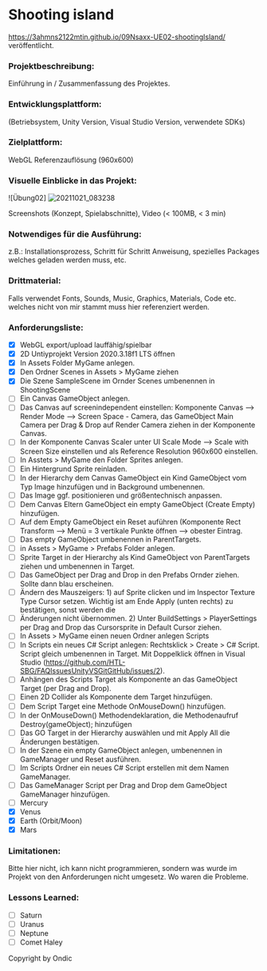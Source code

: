 # Shooting island
 https://3ahmns2122mtin.github.io/09Nsaxx-UE02-shootingIsland/ veröffentlicht.
### Projektbeschreibung: 
Einführung in / Zusammenfassung des Projektes. 

### Entwicklungsplattform: 
(Betriebsystem, Unity Version, Visual Studio Version, verwendete SDKs)

### Zielplattform: 
WebGL Referenzauflösung (960x600) 

### Visuelle Einblicke in das Projekt: 
![Übung02] ![20211021_083238](https://user-images.githubusercontent.com/90834343/138224513-5731c4b6-bd9c-4b5d-9663-61a47db8d0bc.jpg)

Screenshots (Konzept, Spielabschnitte), Video (< 100MB, < 3 min)

### Notwendiges für die Ausführung: 
z.B.: Installationsprozess, Schritt für Schritt Anweisung, spezielles Packages welches geladen werden muss, etc.  

### Drittmaterial: 
Falls verwendet Fonts, Sounds, Music, Graphics, Materials, Code etc. welches nicht von mir stammt muss hier referenziert werden. 

### Anforderungsliste:  
- [x] WebGL export/upload lauffähig/spielbar
 - [x] 2D Untiyprojekt Version 2020.3.18f1 LTS öffnen
 - [x] In Assets Folder MyGame anlegen.
 - [x] Den Ordner Scenes in Assets > MyGame ziehen
 - [x] Die Szene SampleScene im Ornder Scenes umbenennen in ShootingScene
 - [ ] Ein Canvas GameObject anlegen.
 - [ ] Das Canvas auf screenindependent einstellen: Komponente Canvas --> Render Mode --> Screen Space - Camera, das GameObject Main Camera per Drag & Drop auf Render Camera ziehen in der Komponente Canvas.
 - [ ] In der Komponente Canvas Scaler unter UI Scale Mode --> Scale with Screen Size einstellen und als Reference Resolution 960x600 einstellen.
 - [ ] In Asstets > MyGame den Folder Sprites anlegen.
 - [ ] Ein Hintergrund Sprite reinladen.
 - [ ] In der Hierarchy dem Canvas GameObject ein Kind GameObject vom Typ Image hinzufügen und in Background umbenennen.
 - [ ] Das Image ggf. positionieren und größentechnisch anpassen.
 - [ ] Dem Canvas Eltern GameObject ein empty GameObject (Create Empty) hinzufügen.
 - [ ] Auf dem Empty GameObject ein Reset auführen (Komponente Rect Transform --> Menü = 3 vertikale Punkte öffnen --> obester Eintrag.
 - [ ] Das empty GameObject umbenennen in ParentTargets.
 - [ ] in Assets > MyGame > Prefabs Folder anlegen.
 - [ ] Sprite Target in der Hierarchy als Kind GameObject von ParentTargets ziehen und umbenennen in Target.
 - [ ] Das GameObject per Drag and Drop in den Prefabs Ornder ziehen. Sollte dann blau erscheinen.
 - [ ] Ändern des Mauszeigers: 1) auf Sprite clicken und im Inspector Texture Type Cursor setzen. Wichtig ist am Ende Apply (unten rechts) zu bestätigen, sonst werden die
 - [ ] Änderungen nicht übernommen. 2) Unter BuildSettings > PlayerSettings per Drag and Drop das Cursorsprite in Default Cursor ziehen.
 - [ ] In Assets > MyGame einen neuen Ordner anlegen Scripts
 - [ ] In Scripts ein neues C# Script anlegen: Rechtsklick > Create > C# Script. Script gleich umbenennen in Target. Mit Doppelklick öffnen in Visual Studio (https://github.com/HTL-SBG/FAQIssuesUnityVSGitGitHub/issues/2).
 - [ ] Anhängen des Scripts Target als Komponente an das GameObject Target (per Drag and Drop).
 - [ ] Einen 2D Collider als Komponente dem Target hinzufügen.
 - [ ] Dem Script Target eine Methode OnMouseDown() hinzufügen.
 - [ ] In der OnMouseDown() Methodendeklaration, die Methodenaufruf Destroy(gameObject); hinzufügen
 - [ ] Das GO Target in der Hierarchy auswählen und mit Apply All die Änderungen bestätigen.
 - [ ] In der Szene ein empty GameObject anlegen, umbenennen in GameManager und Reset ausführen.
 - [ ] Im Scripts Ordner ein neues C# Script erstellen mit dem Namen GameManager.
 - [ ] Das GameManager Script per Drag and Drop dem GameObject GameManager hinzufügen.
- [ ] Mercury
- [x] Venus
- [x] Earth (Orbit/Moon)
- [x] Mars

### Limitationen:
Bitte hier nicht, ich kann nicht programmieren, sondern was wurde im Projekt von den Anforderungen nicht umgesetz. Wo waren die Probleme. 

### Lessons Learned:
- [ ] Saturn
- [ ] Uranus
- [ ] Neptune
- [ ] Comet Haley

Copyright by Ondic
